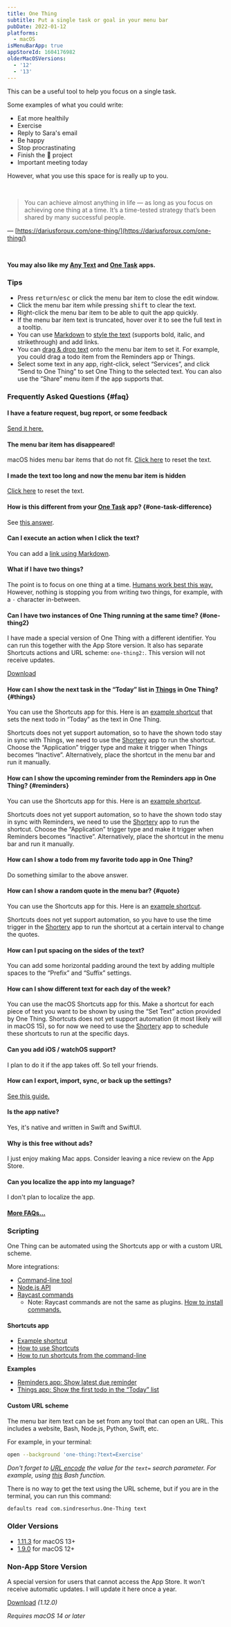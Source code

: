 ```yaml
---
title: One Thing
subtitle: Put a single task or goal in your menu bar
pubDate: 2022-01-12
platforms:
  - macOS
isMenuBarApp: true
appStoreId: 1604176982
olderMacOSVersions:
  - '12'
  - '13'
---
```


This can be a useful tool to help you focus on a single task.

Some examples of what you could write:

- Eat more healthily
- Exercise
- Reply to Sara's email
- Be happy
- Stop procrastinating
- Finish the 🦄 project
- Important meeting today

However, what you use this space for is really up to you.

<br>

> You can achieve almost anything in life — as long as you focus on achieving one thing at a time. It’s a time-tested strategy that’s been shared by many successful people.

— [https://dariusforoux.com/one-thing/](https://dariusforoux.com/one-thing/)

<br>

**You may also like my [Any Text](/any-text) and [One Task](/one-task) apps.**

### Tips

- Press <kbd>return</kbd>/<kbd>esc</kbd> or click the menu bar item to close the edit window.
- Click the menu bar item while pressing <kbd>shift</kbd> to clear the text.
- Right-click the menu bar item to be able to quit the app quickly.
- If the menu bar item text is truncated, hover over it to see the full text in a tooltip.
- You can use [Markdown](https://www.markdownguide.org/basic-syntax/#emphasis) to [style the text](https://twitter.com/sindresorhus/status/1481818533294407680) (supports bold, italic, and strikethrough) and add links.
- You can [drag & drop text](https://twitter.com/sindresorhus/status/1481862243755376642) onto the menu bar item to set it. For example, you could drag a todo item from the Reminders app or Things.
- Select some text in any app, right-click, select “Services”, and click “Send to One Thing” to set One Thing to the selected text. You can also use the “Share” menu item if the app supports that.

### Frequently Asked Questions {#faq}

#### I have a feature request, bug report, or some feedback

[Send it here.](https://sindresorhus.com/feedback?product=One%20Thing&referrer=Website-FAQ)

#### The menu bar item has disappeared!

macOS hides menu bar items that do not fit. [Click here](one-thing:?text=) to reset the text.

#### I made the text too long and now the menu bar item is hidden

[Click here](one-thing:?text=) to reset the text.

#### How is this different from your [One Task](/one-task) app? {#one-task-difference}

See [this answer](/one-task#one-thing-difference).

#### Can I execute an action when I click the text?

You can add a [link using Markdown](https://www.markdownguide.org/basic-syntax/#links).

#### What if I have two things?

The point is to focus on one thing at a time. [Humans work best this way.](https://dariusforoux.com/one-thing/) However, nothing is stopping you from writing two things, for example, with a `·` character in-between.

#### Can I have two instances of One Thing running at the same time? {#one-thing2}

I have made a special version of One Thing with a different identifier. You can run this together with the App Store version. It also has separate Shortcuts actions and URL scheme: `one-thing2:`. This version will not receive updates.

[Download](https://www.dropbox.com/scl/fi/pn3k0r6edea21my7beqz3/One-Thing-2-1.11.0-1684349283-1701610241.zip?rlkey=qgv6rmx9bitjki4xbh05tn2ty&raw=1)

#### How can I show the next task in the “Today” list in [Things](https://culturedcode.com/things/) in One Thing? {#things}

You can use the Shortcuts app for this. Here is an [example shortcut](https://www.icloud.com/shortcuts/7f8a4cc8764348518c5b7774d60191cc) that sets the next todo in “Today” as the text in One Thing.

Shortcuts does not yet support automation, so to have the shown todo stay in sync with Things, we need to use the [Shortery](https://apps.apple.com/us/app/shortery/id1594183810) app to run the shortcut. Choose the “Application” trigger type and make it trigger when Things becomes “Inactive”. Alternatively, place the shortcut in the menu bar and run it manually.

#### How can I show the upcoming reminder from the Reminders app in One Thing? {#reminders}

You can use the Shortcuts app for this. Here is an [example shortcut](https://www.icloud.com/shortcuts/4bed5f56a0f94e9a9e9ba05c97c6e64b).

Shortcuts does not yet support automation, so to have the shown todo stay in sync with Reminders, we need to use the [Shortery](https://apps.apple.com/us/app/shortery/id1594183810) app to run the shortcut. Choose the “Application” trigger type and make it trigger when Reminders becomes “Inactive”. Alternatively, place the shortcut in the menu bar and run it manually.

#### How can I show a todo from my favorite todo app in One Thing?

Do something similar to the above answer.

#### How can I show a random quote in the menu bar? {#quote}

You can use the Shortcuts app for this. Here is an [example shortcut](https://www.icloud.com/shortcuts/35d88a7b56154893bd2e28e3988410f1).

Shortcuts does not yet support automation, so you have to use the time trigger in the [Shortery](https://apps.apple.com/us/app/shortery/id1594183810) app to run the shortcut at a certain interval to change the quotes.

#### How can I put spacing on the sides of the text?

You can add some horizontal padding around the text by adding multiple spaces to the “Prefix” and “Suffix” settings.

#### How can I show different text for each day of the week?

You can use the macOS Shortcuts app for this. Make a shortcut for each piece of text you want to be shown by using the “Set Text” action provided by One Thing. Shortcuts does not yet support automation (it most likely will in macOS 15), so for now we need to use the [Shortery](https://apps.apple.com/us/app/shortery/id1594183810) app to schedule these shortcuts to run at the specific days.

#### Can you add iOS / watchOS support?

I plan to do it if the app takes off. So tell your friends.

#### How can I export, import, sync, or back up the settings?

[See this guide.](https://github.com/sindresorhus/guides/blob/main/backup-app-settings.md)

#### Is the app native?

Yes, it's native and written in Swift and SwiftUI.

#### Why is this free without ads?

I just enjoy making Mac apps. Consider leaving a nice review on the App Store.

#### Can you localize the app into my language?

I don't plan to localize the app.

#### [More FAQs…](/apps/faq)

### Scripting

One Thing can be automated using the Shortcuts app or with a custom URL scheme.

More integrations:

- [Command-line tool](https://github.com/sindresorhus/one-thing)
- [Node.js API](https://github.com/sindresorhus/one-thing)
- [Raycast commands](https://github.com/raycast/script-commands/tree/master/commands#one-thing)
	- Note: Raycast commands are not the same as plugins. [How to install commands.](https://github.com/raycast/script-commands#install-script-commands-from-this-repository)

#### Shortcuts app

- [Example shortcut](https://www.icloud.com/shortcuts/381619f1c8404770ad020d439a48fd9c)
- [How to use Shortcuts](https://www.xda-developers.com/guide-shortcuts-macos/)
- [How to run shortcuts from the command-line](https://support.apple.com/guide/shortcuts-mac/run-shortcuts-from-the-command-line-apd455c82f02/mac)

**Examples**

- [Reminders app: Show latest due reminder](https://www.icloud.com/shortcuts/5d3e63030877471697dd0023fefc4819)
- [Things app: Show the first todo in the “Today” list](#things)

#### Custom URL scheme

The menu bar item text can be set from any tool that can open an URL. This includes a website, Bash, Node.js, Python, Swift, etc.

For example, in your terminal:

```sh
open --background 'one-thing:?text=Exercise'
```

*Don't forget to [URL encode](https://www.urlencoder.org) the value for the `text=` search parameter. For example, using [this](https://gist.github.com/cdown/1163649) Bash function.*

There is no way to get the text using the URL scheme, but if you are in the terminal, you can run this command:

```sh
defaults read com.sindresorhus.One-Thing text
```

### Older Versions

- [1.11.3](https://github.com/sindresorhus/meta/files/14759175/One.Thing.1.11.3.-.macOS.13.zip) for macOS 13+
- [1.9.0](https://github.com/sindresorhus/meta/files/11081660/One.Thing.1.9.0.-.macOS.12.zip) for macOS 12+

### Non-App Store Version

A special version for users that cannot access the App Store. It won't receive automatic updates. I will update it here once a year.

[Download](https://www.dropbox.com/scl/fi/djlxpnzgyko826sdwkulf/One-Thing-1.12.0-1707465000.zip?rlkey=jbth4wugckqcf49aiw8m3hzzp&raw=1) *(1.12.0)*

*Requires macOS 14 or later*
